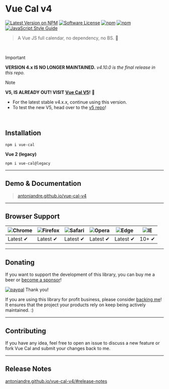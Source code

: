 # Vue Cal v4
[![Latest Version on NPM](https://img.shields.io/npm/v/vue-cal.svg)](https://npmjs.com/package/vue-cal)
[![Software License](https://img.shields.io/badge/license-MIT-brightgreen.svg)](LICENSE.md)
[![npm](https://img.shields.io/npm/dt/vue-cal.svg)](https://www.npmjs.com/package/vue-cal)
[![npm](https://img.shields.io/npm/dw/vue-cal.svg)](https://www.npmjs.com/package/vue-cal)
[![JavaScript Style Guide](https://img.shields.io/badge/code_style-standard-brightgreen.svg)](https://standardjs.com)
> A Vue JS full calendar, no dependency, no BS. :metal:

<br>

> [!IMPORTANT]
> **VERSION 4.x IS NO LONGER MAINTAINED.**
> _v4.10.0 is the final release in this repo._

> [!NOTE]
> **V5, IS ALREADY OUT! VISIT [Vue Cal V5](https://github.com/antoniandre/vue-cal/discussions/5)!**  🚀
> - For the latest stable v4.x.x, continue using this version.
> - To test the new V5, head over to the [v5 repo](https://github.com/antoniandre/vue-cal)!
<br>

## Installation

```
npm i vue-cal
```

**Vue 2 (legacy)**

```
npm i vue-cal@legacy
```

___

## Demo & Documentation
> [antoniandre.github.io/vue-cal-v4](https://antoniandre.github.io/vue-cal-v4)

___

## Browser Support
![Chrome](https://raw.github.com/alrra/browser-logos/master/src/chrome/chrome_48x48.png) | ![Firefox](https://raw.github.com/alrra/browser-logos/master/src/firefox/firefox_48x48.png) | ![Safari](https://raw.github.com/alrra/browser-logos/master/src/safari/safari_48x48.png) | ![Opera](https://raw.github.com/alrra/browser-logos/master/src/opera/opera_48x48.png) | ![Edge](https://raw.github.com/alrra/browser-logos/master/src/edge/edge_48x48.png) | ![IE](https://raw.github.com/alrra/browser-logos/master/src/archive/internet-explorer_9-11/internet-explorer_9-11_48x48.png) |
--- | --- | --- | --- | --- | --- |
Latest ✔ | Latest ✔ | Latest ✔ | Latest ✔ | Latest ✔ | 10+ ✔ |

___

## Donating

If you want to support the development of this library, you can buy me a beer or [become a sponsor](https://github.com/sponsors/antoniandre)!

[![paypal](https://www.paypalobjects.com/en_AU/i/btn/btn_donateCC_LG.gif)](https://www.paypal.me/antoniandre1)
Thank you!

If you are using this library for profit business, please consider [backing me](https://github.com/sponsors/antoniandre)!
It ensures that the project your products rely on keep being actively maintained. :)

___

## Contributing

If you have any idea, feel free to open an issue to discuss a new feature or fork Vue Cal and submit your changes back to me.

___

## Release Notes

[antoniandre.github.io/vue-cal-v4/#release-notes](https://antoniandre.github.io/vue-cal-v4/#release-notes)
